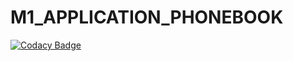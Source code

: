 # M1_APPLICATION_PHONEBOOK
[![Codacy Badge](https://app.codacy.com/project/badge/Grade/56588773f6b54eb6ae1c9972eda32616)](https://www.codacy.com/gh/Gopal30121998/M1_APPLICATION_PHONEBOOK/dashboard?utm_source=github.com&amp;utm_medium=referral&amp;utm_content=Gopal30121998/M1_APPLICATION_PHONEBOOK&amp;utm_campaign=Badge_Grade)


